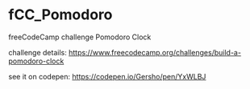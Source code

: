 # fCC_Pomodoro
freeCodeCamp challenge Pomodoro Clock

challenge details: https://www.freecodecamp.org/challenges/build-a-pomodoro-clock

see it on codepen: https://codepen.io/Gersho/pen/YxWLBJ
